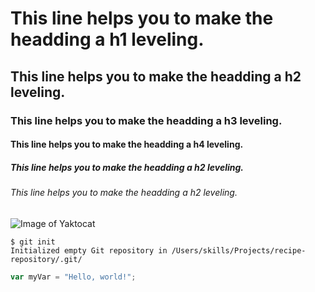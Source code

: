 # This line helps you to make the headding a h1 leveling.
## This line helps you to make the headding a h2 leveling.
### This line helps you to make the headding a h3 leveling.
#### This line helps you to make the headding a h4 leveling.
##### This line helps you to make the headding a h2 leveling.
###### This line helps you to make the headding a h2 leveling.

![Image of Yaktocat](https://octodex.github.com/images/yaktocat.png)

```
$ git init
Initialized empty Git repository in /Users/skills/Projects/recipe-repository/.git/
```

``` javascript
var myVar = "Hello, world!";
```



